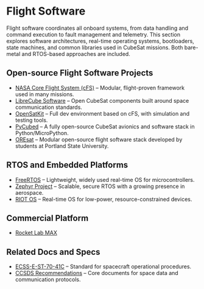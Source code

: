 # Flight Software

Flight software coordinates all onboard systems, from data handling and command execution to fault management and telemetry. This section explores software architectures, real-time operating systems, bootloaders, state machines, and common libraries used in CubeSat missions. Both bare-metal and RTOS-based approaches are included.

## Open-source Flight Software Projects

- [NASA Core Flight System (cFS)](https://cfs.gsfc.nasa.gov/) – Modular, flight-proven framework used in many missions.
- [LibreCube Software](https://librecube.gitlab.io/standards/overview/) – Open CubeSat components built around space communication standards.
- [OpenSatKit](https://github.com/OpenSatKit/OpenSatKit) – Full dev environment based on cFS, with simulation and testing tools.
- [PyCubed](https://github.com/pycubed/software) – A fully open-source CubeSat avionics and software stack in Python/MicroPython.
- [OREsat](https://github.com/oresat/oresat-c3-software) – Modular open-source flight software stack developed by students at Portland State University.

## RTOS and Embedded Platforms

- [FreeRTOS](https://www.freertos.org/) – Lightweight, widely used real-time OS for microcontrollers.
- [Zephyr Project](https://zephyrproject.org/) – Scalable, secure RTOS with a growing presence in aerospace.
- [RIOT OS](https://www.riot-os.org/) – Real-time OS for low-power, resource-constrained devices.

## Commercial Platform

- [Rocket Lab MAX](https://rocketlabcorp.com/space-systems/space-software/)

## Related Docs and Specs

- [ECSS-E-ST-70-41C](https://ecss.nl/standard/ecss-e-st-70-41c-space-segment-operational-procedures/) – Standard for spacecraft operational procedures.
- [CCSDS Recommendations](https://public.ccsds.org/publications/default.aspx) – Core documents for space data and communication protocols.
